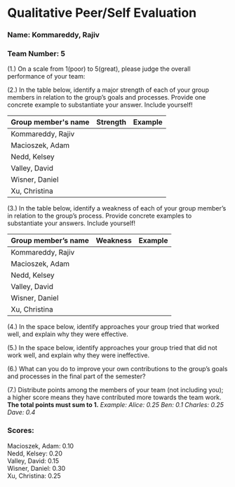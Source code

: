 # Qualitative Peer/Self Evaluation

### Name: Kommareddy, Rajiv
### Team Number: 5

(1.) On a scale from 1(poor) to 5(great), please judge the overall performance of your team:

(2.) In the table below, identify a major strength of each of your group members in relation to the group’s goals and processes. Provide one concrete example to substantiate your answer. Include yourself!

| Group member's name | Strength | Example |
| ------------------- | -------- | ------- |
|Kommareddy, Rajiv|||
|Macioszek, Adam|||
|Nedd, Kelsey|||
|Valley, David|||
|Wisner, Daniel|||
|Xu, Christina|||

(3.) In the table below, identify a weakness of each of your group member’s in relation to the group’s process. Provide concrete examples to substantiate your answers. Include yourself!

| Group member’s name | Weakness | Example |
| ------------------- | -------- | ------- |
|Kommareddy, Rajiv|||
|Macioszek, Adam|||
|Nedd, Kelsey|||
|Valley, David|||
|Wisner, Daniel|||
|Xu, Christina|||

(4.) In the space below, identify approaches your group tried that worked well, and explain why they were effective.

(5.) In the space below, identify approaches your group tried that did not work well, and explain why they were ineffective.

(6.) What can you do to improve your own contributions to the group’s goals and processes in the final part of the semester?

(7.) Distribute points among the members of your team (not including you); a higher score means they have contributed more towards the team work. **The total points must sum to 1.**
*Example:
Alice: 0.25
Ben: 0.1
Charles: 0.25
Dave: 0.4*

### Scores:
Macioszek, Adam: 0.10  
Nedd, Kelsey: 0.20  
Valley, David: 0.15  
Wisner, Daniel: 0.30  
Xu, Christina: 0.25  

